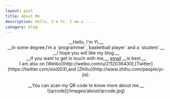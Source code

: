 ```yaml
---
layout: post
title: About Me
description: Hello, I'm Yi. I am a .... 
category: blog
---
```

<center>
__Hello, I'm Yi.__
</center>
<center>
__In some degree,I’m a `programmer`,`basketball player` and a `student`.__
</center>
<center>
__I hope you will like my blog.__
</center>
<center>
__If you want to get in touch with me,__ 
<a class="email" href="mailto:yijia2413@gmail.com">email</a> 
__is best.__
</center>
<center>
I am also on [Weibo](http://weibo.com/u/2112036430),[Twitter](https://twitter.com/xixi003),and [Zhihu](http://www.zhihu.com/people/yi-jia).
</center>
<br>
<center>
__You can scan my QR code to know more about me.__
</center>
<center>
![qrcode](/images/about/qrcode.jpg)
<center>
